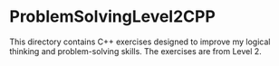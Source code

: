 # ProblemSolvingLevel2CPP

This directory contains C++ exercises designed to improve my logical thinking and problem-solving skills. The exercises are from Level 2.
